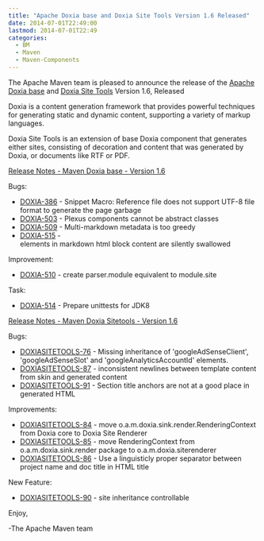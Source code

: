 ```yaml
---
title: "Apache Doxia base and Doxia Site Tools Version 1.6 Released"
date: 2014-07-01T22:49:00
lastmod: 2014-07-01T22:49
categories:
  - BM
  - Maven
  - Maven-Components
---
```

The Apache Maven team is pleased to announce the release of the 
[Apache Doxia base](http://maven.apache.org/doxia/doxia/)
 and [Doxia Site Tools](http://maven.apache.org/doxia/doxia-sitetools/) Version 1.6, 
Released

Doxia is a content generation framework that provides powerful techniques for 
generating static and dynamic content, supporting a variety of markup 
languages.

Doxia Site Tools is an extension of base Doxia component that generates either 
sites, consisting of decoration and content that was generated by Doxia, or 
documents like RTF or PDF.

<!-- more -->

[Release Notes - Maven Doxia base - Version 1.6](http://jira.codehaus.org/secure/ReleaseNote.jspa?projectId=10780&styleName=Html&version=19820)

Bugs:

 * [DOXIA-386](https://issues.apache.org/jira/browse/DOXIA-386) - Snippet Macro:  Reference file does not support UTF-8 file format to generate the page garbage
 * [DOXIA-503](https://issues.apache.org/jira/browse/DOXIA-503) - Plexus components cannot be abstract classes
 * [DOXIA-509](https://issues.apache.org/jira/browse/DOXIA-509) - Multi-markdown metadata is too greedy
 * [DOXIA-515](https://issues.apache.org/jira/browse/DOXIA-515) - <div> elements in markdown html block content are silently swallowed 

Improvement:

 * [DOXIA-510](https://issues.apache.org/jira/browse/DOXIA-510) - create parser.module equivalent to module.site

Task:

 * [DOXIA-514](https://issues.apache.org/jira/browse/DOXIA-514) - Prepare unittests for JDK8


[Release Notes - Maven Doxia Sitetools - Version 1.6 ](http://jira.codehaus.org/secure/ReleaseNote.jspa?projectId=11624&styleName=Html&version=19925)

Bugs:

 * [DOXIASITETOOLS-76](https://issues.apache.org/jira/browse/DOXIASITETOOLS-76) - Missing inheritance of 'googleAdSenseClient', 'googleAdSenseSlot' and 'googleAnalyticsAccountId' elements.
 * [DOXIASITETOOLS-87](https://issues.apache.org/jira/browse/DOXIASITETOOLS-87) - inconsistent newlines between template content 
from skin and generated content
 * [DOXIASITETOOLS-91](https://issues.apache.org/jira/browse/DOXIASITETOOLS-91) - Section title anchors are not at a good place in generated HTML

Improvements:

 * [DOXIASITETOOLS-84](https://issues.apache.org/jira/browse/DOXIASITETOOLS-84) - move o.a.m.doxia.sink.render.RenderingContext from Doxia core to Doxia Site Renderer
 * [DOXIASITETOOLS-85](https://issues.apache.org/jira/browse/DOXIASITETOOLS-85) - move RenderingContext from o.a.m.doxia.sink.render package to o.a.m.doxia.siterenderer
 * [DOXIASITETOOLS-86](https://issues.apache.org/jira/browse/DOXIASITETOOLS-86) - Use a linguisticly proper separator between project name and doc title in HTML title

New Feature:

 * [DOXIASITETOOLS-90](https://issues.apache.org/jira/browse/DOXIASITETOOLS-90) - site inheritance controllable

Enjoy,

-The Apache Maven team
